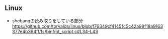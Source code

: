 ## Linux

- shebangの読み取りをしている部分
  https://github.com/torvalds/linux/blob/f76349cf41451c5c42a99f18a9163377e4b364ff/fs/binfmt_script.c#L34-L43
